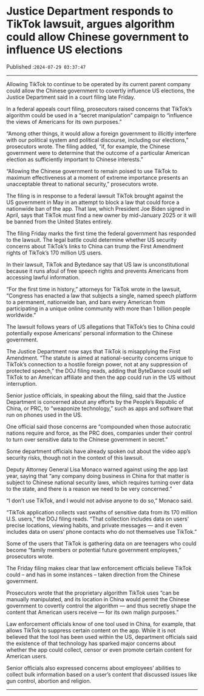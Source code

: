 # Justice Department responds to TikTok lawsuit, argues algorithm could allow Chinese government to influence US elections

Published :`2024-07-29 03:37:47`

---

Allowing TikTok to continue to be operated by its current parent company could allow the Chinese government to covertly influence US elections, the Justice Department said in a court filing late Friday.

In a federal appeals court filing, prosecutors raised concerns that TikTok’s algorithm could be used in a “secret manipulation” campaign to “influence the views of Americans for its own purposes.”

“Among other things, it would allow a foreign government to illicitly interfere with our political system and political discourse, including our elections,” prosecutors wrote. The filing added, “if, for example, the Chinese government were to determine that the outcome of a particular American election as sufficiently important to Chinese interests.”

“Allowing the Chinese government to remain poised to use TikTok to maximum effectiveness at a moment of extreme importance presents an unacceptable threat to national security,” prosecutors wrote.

The filing is in response to a federal lawsuit TikTok brought against the US government in May in an attempt to block a law that could force a nationwide ban of the app. That law, which President Joe Biden signed in April, says that TikTok must find a new owner by mid-January 2025 or it will be banned from the United States entirely.

The filing Friday marks the first time the federal government has responded to the lawsuit. The legal battle could determine whether US security concerns about TikTok’s links to China can trump the First Amendment rights of TikTok’s 170 million US users.

In their lawsuit, TikTok and Bytedance say that US law is unconstitutional because it runs afoul of free speech rights and prevents Americans from accessing lawful information.

“For the first time in history,” attorneys for TikTok wrote in the lawsuit, “Congress has enacted a law that subjects a single, named speech platform to a permanent, nationwide ban, and bars every American from participating in a unique online community with more than 1 billion people worldwide.”

The lawsuit follows years of US allegations that TikTok’s ties to China could potentially expose Americans’ personal information to the Chinese government.

The Justice Department now says that TikTok is misapplying the First Amendment. “The statute is aimed at national-security concerns unique to TikTok’s connection to a hostile foreign power, not at any suppression of protected speech,” the DOJ filing reads, adding that ByteDance could sell TikTok to an American affiliate and then the app could run in the US without interruption.

Senior justice officials, in speaking about the filing, said that the Justice Department is concerned about any efforts by the People’s Republic of China, or PRC, to “weaponize technology,” such as apps and software that run on phones used in the US.

One official said those concerns are “compounded when those autocratic nations require and force, as the PRC does, companies under their control to turn over sensitive data to the Chinese government in secret.”

Some department officials have already spoken out about the video app’s security risks, though not in the context of this lawsuit.

Deputy Attorney General Lisa Monaco warned against using the app last year, saying that “any company doing business in China for that matter is subject to Chinese national security laws, which requires turning over data to the state, and there is a reason we need to be very concerned.”

“I don’t use TikTok, and I would not advise anyone to do so,” Monaco said.

“TikTok application collects vast swaths of sensitive data from its 170 million U.S. users,” the DOJ filing reads. “That collection includes data on users’ precise locations, viewing habits, and private messages — and it even includes data on users’ phone contacts who do not themselves use TikTok.”

Some of the users that TikTok is gathering data on are teenagers who could become “family members or potential future government employees,” prosecutors wrote.

The Friday filing makes clear that law enforcement officials believe TikTok could – and has in some instances – taken direction from the Chinese government.

Prosecutors wrote that the proprietary algorithm TikTok uses “can be manually manipulated, and its location in China would permit the Chinese government to covertly control the algorithm — and thus secretly shape the content that American users receive — for its own malign purposes.”

Law enforcement officials know of one tool used in China, for example, that allows TikTok to suppress certain content on the app. While it is not believed that the tool has been used within the US, department officials said the existence of that technology has sparked major concerns about whether the app could collect, censor or even promote certain content for American users.

Senior officials also expressed concerns about employees’ abilities to collect bulk information based on a user’s content that discussed issues like gun control, abortion and religion.

---


